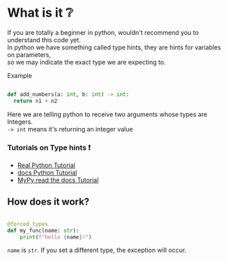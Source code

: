 # What is it ❔
If you are totally a beginner in python, wouldn't recommend you to understand this code yet. \
In python we have something called type hints, they are hints for variables on parameters, \
so we may indicate the exact type we are expecting to. 

Example

```py

def add_numbers(a: int, b: int) -> int:
  return n1 + n2
```

Here we are telling python to receive two arguments whose types are Integers. \
`-> int` means it's returning an integer value

### Tutorials on Type hints ❗
- [Real Python Tutorial](https://realpython.com/python-type-checking/)
- [docs Python Tutorial](https://docs.python.org/3/library/typing.html)
- [MyPy read the docs Tutorial](https://mypy.readthedocs.io/en/stable/cheat_sheet_py3.html)
 
## How does it work?

```py

@forced_types
def my_func(name: str):
    print(f"hello {name}!")
```
`name` is `str`. If you set a different type, the exception will occur. 
